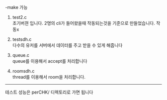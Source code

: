 -make 가능

1. test2.c  
   초기버젼 입니다. 2명의 cli가 들어왔을때 작동되는것을 기준으로 만들었습니다. 작동x

2. testsdh.c  
   다수의 유저를 서버에서 데이터를 주고 받을 수 있게 해줍니다

3. queue.c  
   queue를 이용해서 accept를 처리합니다

4. roomsdh.c  
   thread를 이용해서 room을 처리합니다.

***
테스트 성능은 perCHK/ 디렉토리로 가면 됩니다
